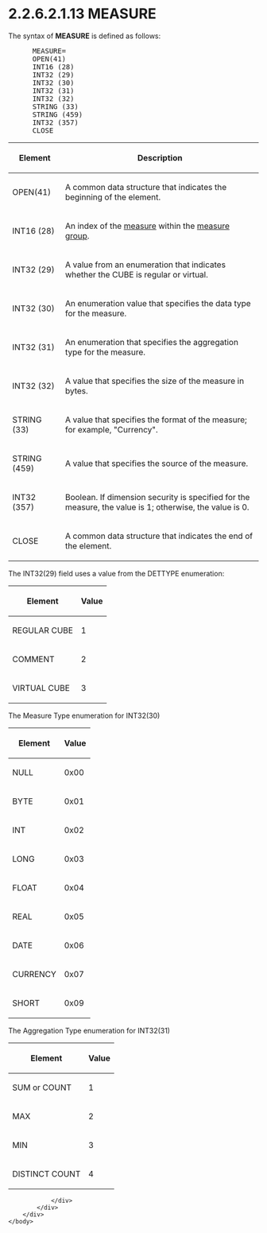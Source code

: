 <html dir="LTR" xmlns:mshelp="http://msdn.microsoft.com/mshelp" xmlns:ddue="http://ddue.schemas.microsoft.com/authoring/2003/5" xmlns:xlink="http://www.w3.org/1999/xlink" xmlns:tool="http://www.microsoft.com/tooltip">
    <head>
        <meta http-equiv="Content-Type" content="text/html; CHARSET=utf-8"></meta>
        <meta name="save" content="history"></meta>
        <title>2.2.6.2.1.13 MEASURE</title>
        <xml>
            <mshelp:toctitle title="2.2.6.2.1.13 MEASURE"></mshelp:toctitle>
            <mshelp:rltitle title="[MS-SSAS8]: MEASURE"></mshelp:rltitle>
            <mshelp:keyword index="A" term="c7dc976d-659c-4b85-8a88-0e3c41326bea"></mshelp:keyword>
            <mshelp:attr name="DCSext.ContentType" value="open specification"></mshelp:attr>
            <mshelp:attr name="AssetID" value="c7dc976d-659c-4b85-8a88-0e3c41326bea"></mshelp:attr>
            <mshelp:attr name="TopicType" value="kbRef"></mshelp:attr>
            <mshelp:attr name="DCSext.Title" value="[MS-SSAS8]: MEASURE" />
        </xml>
    </head>
    <body>
        <div id="header">
            <h1 class="heading">2.2.6.2.1.13 MEASURE</h1>
        </div>
        <div id="mainSection">
            <div id="mainBody">
                <div id="allHistory" class="saveHistory"></div>
                <div id="sectionSection0" class="section" name="collapseableSection">
                    

<p>The syntax of <b>MEASURE</b> is defined as
follows:           </p>

<dl>
<dd>
<div><pre> MEASURE=
 OPEN(41)
 INT16 (28)
 INT32 (29)
 INT32 (30)
 INT32 (31)
 INT32 (32)
 STRING (33)
 STRING (459)
 INT32 (357)
 CLOSE
</pre></div>
</dd></dl>

<table>
 <thead>
  <tr>
   <th>
   <p>Element</p>
   </th>
   <th>
   <p>Description</p>
   </th>
  </tr>
 </thead>
 <tr>
  <td>
  <p>OPEN(41)</p>
  </td>
  <td>
  <p>A common data structure that indicates the beginning
  of the element.</p>
  </td>
 </tr>
 <tr>
  <td>
  <p>INT16 (28)</p>
  </td>
  <td>
  <p>An index of the <a href="c527450b-f5bd-424b-8c98-ba6365288f35.html#gt_70548cb6-ef0e-4f2a-8e34-7293a9df8998">measure</a> within the <a href="c527450b-f5bd-424b-8c98-ba6365288f35.html#gt_1f51f60a-8a0f-4b0d-9e7e-80cbd596e164">measure group</a>.</p>
  </td>
 </tr>
 <tr>
  <td>
  <p>INT32 (29)</p>
  </td>
  <td>
  <p>A value from an enumeration that indicates whether the
  CUBE is regular or virtual.</p>
  </td>
 </tr>
 <tr>
  <td>
  <p>INT32 (30)</p>
  </td>
  <td>
  <p>An enumeration value that specifies the data type for
  the measure.</p>
  </td>
 </tr>
 <tr>
  <td>
  <p>INT32 (31)</p>
  </td>
  <td>
  <p>An enumeration that specifies the aggregation type for
  the measure.</p>
  </td>
 </tr>
 <tr>
  <td>
  <p>INT32 (32)</p>
  </td>
  <td>
  <p>A value that specifies the size of the measure in
  bytes.</p>
  </td>
 </tr>
 <tr>
  <td>
  <p>STRING (33)</p>
  </td>
  <td>
  <p>A value that specifies the format of the measure; for
  example, &quot;Currency&quot;.</p>
  </td>
 </tr>
 <tr>
  <td>
  <p>STRING (459)</p>
  </td>
  <td>
  <p>A value that specifies the source of the measure.</p>
  </td>
 </tr>
 <tr>
  <td>
  <p>INT32 (357)</p>
  </td>
  <td>
  <p>Boolean. If dimension security is specified for the
  measure, the value is 1; otherwise, the value is 0.</p>
  </td>
 </tr>
 <tr>
  <td>
  <p>CLOSE</p>
  </td>
  <td>
  <p>A common data structure that indicates the end of the
  element.</p>
  </td>
 </tr>
</table>

<p>The INT32(29) field uses a value from the DETTYPE
enumeration:</p>

<table>
 <thead>
  <tr>
   <th>
   <p>Element</p>
   </th>
   <th>
   <p>Value</p>
   </th>
  </tr>
 </thead>
 <tr>
  <td>
  <p>REGULAR CUBE</p>
  </td>
  <td>
  <p>1</p>
  </td>
 </tr>
 <tr>
  <td>
  <p>COMMENT</p>
  </td>
  <td>
  <p>2</p>
  </td>
 </tr>
 <tr>
  <td>
  <p>VIRTUAL CUBE</p>
  </td>
  <td>
  <p>3</p>
  </td>
 </tr>
</table>

<p>The Measure Type enumeration for INT32(30)</p>

<table>
 <thead>
  <tr>
   <th>
   <p>Element</p>
   </th>
   <th>
   <p>Value</p>
   </th>
  </tr>
 </thead>
 <tr>
  <td>
  <p>NULL    </p>
  </td>
  <td>
  <p>0x00    </p>
  </td>
 </tr>
 <tr>
  <td>
  <p>BYTE    </p>
  </td>
  <td>
  <p>0x01    </p>
  </td>
 </tr>
 <tr>
  <td>
  <p>INT     </p>
  </td>
  <td>
  <p>0x02</p>
  </td>
 </tr>
 <tr>
  <td>
  <p>LONG    </p>
  </td>
  <td>
  <p>0x03    </p>
  </td>
 </tr>
 <tr>
  <td>
  <p>FLOAT   </p>
  </td>
  <td>
  <p>0x04</p>
  </td>
 </tr>
 <tr>
  <td>
  <p>REAL    </p>
  </td>
  <td>
  <p>0x05    </p>
  </td>
 </tr>
 <tr>
  <td>
  <p>DATE</p>
  </td>
  <td>
  <p>0x06</p>
  </td>
 </tr>
 <tr>
  <td>
  <p>CURRENCY</p>
  </td>
  <td>
  <p>0x07</p>
  </td>
 </tr>
 <tr>
  <td>
  <p>SHORT   </p>
  </td>
  <td>
  <p>0x09   </p>
  </td>
 </tr>
</table>

<p>The Aggregation Type enumeration for INT32(31)</p>

<table>
 <thead>
  <tr>
   <th>
   <p>Element</p>
   </th>
   <th>
   <p>Value</p>
   </th>
  </tr>
 </thead>
 <tr>
  <td>
  <p>SUM  or COUNT</p>
  </td>
  <td>
  <p>1</p>
  </td>
 </tr>
 <tr>
  <td>
  <p>MAX </p>
  </td>
  <td>
  <p>2</p>
  </td>
 </tr>
 <tr>
  <td>
  <p>MIN </p>
  </td>
  <td>
  <p>3</p>
  </td>
 </tr>
 <tr>
  <td>
  <p>DISTINCT COUNT</p>
  </td>
  <td>
  <p>4</p>
  </td>
 </tr>
</table>

<p> </p>


                </div>
            </div>
        </div>
    </body>
</html>